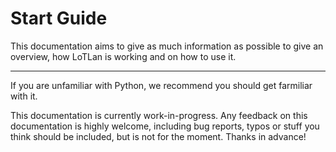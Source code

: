 # Start Guide

This documentation aims to give as much information as possible to give an overview, how LoTLan is working and on how to use it.


---

If you are unfamiliar with Python, we recommend you should get farmiliar with it. 


This documentation is currently work-in-progress. Any feedback on this documentation is highly welcome, including bug reports,
typos or stuff you think should be included, but is not for the moment. Thanks in advance!